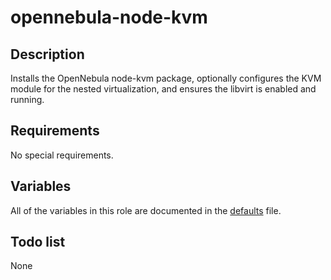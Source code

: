 # opennebula-node-kvm

## Description

Installs the OpenNebula node-kvm package, optionally configures the KVM module for the nested virtualization, and ensures the libvirt is enabled and running.

## Requirements

No special requirements.

## Variables

All of the variables in this role are documented in the [defaults](defaults/main.yml) file.

## Todo list

None
